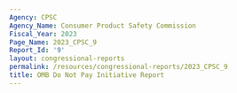 ```yaml
---
Agency: CPSC
Agency_Name: Consumer Product Safety Commission
Fiscal_Year: 2023
Page_Name: 2023_CPSC_9
Report_Id: '9'
layout: congressional-reports
permalink: /resources/congressional-reports/2023_CPSC_9
title: OMB Do Not Pay Initiative Report
---
```

